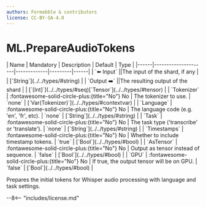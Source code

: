 ```yaml
---
authors: Formabble & contributors
license: CC-BY-SA-4.0
---
```



# ML.PrepareAudioTokens

<div class="sh-parameters" markdown="1">
| Name | Mandatory | Description | Default | Type |
|------|---------------------|-------------|---------|------|
| `⬅️ Input` ||The input of the shard, if any | | [`String`](../../types/#string) |
| `Output ➡️` ||The resulting output of the shard | | [`[Int]`](../../types/#seq)[`Tensor`](../../types/#tensor) |
| `Tokenizer` | :fontawesome-solid-circle-plus:{title="No"} No  | The tokenizer to use. | `none` | [`Var(Tokenizer)`](../../types/#contextvar) |
| `Language` | :fontawesome-solid-circle-plus:{title="No"} No  | The language code (e.g. 'en', 'fr', etc). | `none` | [`String`](../../types/#string) |
| `Task` | :fontawesome-solid-circle-plus:{title="No"} No  | The task type ('transcribe' or 'translate'). | `none` | [`String`](../../types/#string) |
| `Timestamps` | :fontawesome-solid-circle-plus:{title="No"} No  | Whether to include timestamp tokens. | `true` | [`Bool`](../../types/#bool) |
| `AsTensor` | :fontawesome-solid-circle-plus:{title="No"} No  | Output as tensor instead of sequence. | `false` | [`Bool`](../../types/#bool) |
| `GPU` | :fontawesome-solid-circle-plus:{title="No"} No  | If true, the output tensor will be on GPU. | `false` | [`Bool`](../../types/#bool) |

</div>

Prepares the initial tokens for Whisper audio processing with language and task settings.

--8<-- "includes/license.md"

